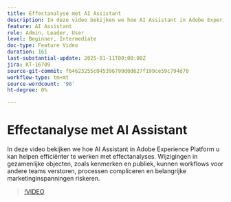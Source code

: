 ```yaml
---
title: Effectanalyse met AI Assistant
description: In deze video bekijken we hoe AI Assistant in Adobe Experience Platform u kan helpen efficiënter te werken met effectanalyses. Wijzigingen in gezamenlijke objecten, zoals kenmerken en publiek, kunnen workflows voor andere teams verstoren, processen compliceren en belangrijke marketinginspanningen riskeren.
feature: AI Assistant
role: Admin, Leader, User
level: Beginner, Intermediate
doc-type: Feature Video
duration: 161
last-substantial-update: 2025-01-11T00:00:00Z
jira: KT-16709
source-git-commit: f64623255c045396799d0d627f199ce59c794d70
workflow-type: tm+mt
source-wordcount: '98'
ht-degree: 0%

---
```



# Effectanalyse met AI Assistant

In deze video bekijken we hoe AI Assistant in Adobe Experience Platform u kan helpen efficiënter te werken met effectanalyses. Wijzigingen in gezamenlijke objecten, zoals kenmerken en publiek, kunnen workflows voor andere teams verstoren, processen compliceren en belangrijke marketinginspanningen riskeren.

>[!VIDEO](https://video.tv.adobe.com/v/3441680/?learn=on&enablevpops)
